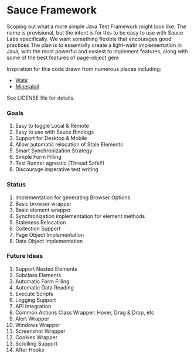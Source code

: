 # Sauce Framework

Scoping out what a more simple Java Test Framework might look like.
The name is provisional, but the intent is for this to be easy to use with Sauce Labs specifically.
We want something flexible that encourages good practices
The plan is to essentially create a light-watir implementation in Java, with the most powerful and easiest to implement
features, along with some of the best features of page-object gem

Inspiration for this code drawn from numerous places including:
* [Watir](https://watir.com)
* [Mineraloil](https://github.com/lithiumtech/mineraloil-selenium.git)


See LICENSE file for details.

### Goals

1. Easy to toggle Local & Remote
2. Easy to use with Sauce Bindings
3. Support for Desktop & Mobile
4. Allow automatic relocation of Stale Elements
5. Smart Synchronization Strategy
6. Simple Form Filling
7. Test Runner agnostic (Thread Safe!!)
8. Discourage imperative test writing

### Status
1. Implementation for generating Browser Options
2. Basic browser wrapper
3. Basic element wrapper
4. Synchronization implementation for element methods
5. Staleness Relocation
6. Collection Support
2. Page Object Implementation
3. Data Object Implementation

### Future Ideas
1. Support Nested Elements
2. Subclass Elements
3. Automatic Form Filling
4. Automatic Data Reading
5. Execute Scripts
6. Logging Support
7. API Integration
8. Common Actions Class Wrapper: Hover, Drag & Drop, etc
10. Alert Wrapper
11. Windows Wrapper
12. Screenshot Wrapper
13. Cookies Wrapper
14. Scrolling Support
15. After Hooks
